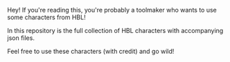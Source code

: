 Hey! If you're reading this, you're probably a toolmaker who wants to use some characters from HBL!

In this repository is the full collection of HBL characters with accompanying json files.

Feel free to use these characters (with credit) and go wild!
